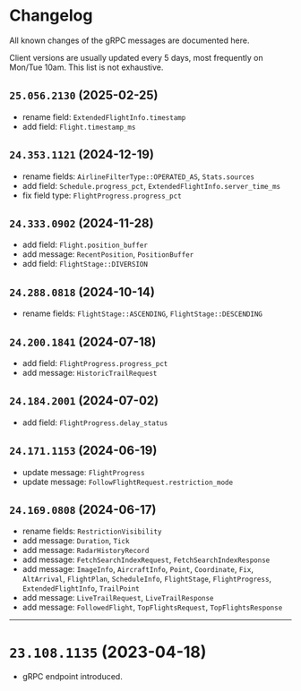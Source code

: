# Changelog

All known changes of the gRPC messages are documented here.

Client versions are usually updated every 5 days, most frequently on Mon/Tue 10am. This list is not exhaustive.

## `25.056.2130` (2025-02-25)
- rename field: `ExtendedFlightInfo.timestamp`
- add field: `Flight.timestamp_ms`

## `24.353.1121` (2024-12-19)

- rename fields: `AirlineFilterType::OPERATED_AS`, `Stats.sources`
- add field: `Schedule.progress_pct`, `ExtendedFlightInfo.server_time_ms`
- fix field type: `FlightProgress.progress_pct`

## `24.333.0902` (2024-11-28)

- add field: `Flight.position_buffer`
- add message: `RecentPosition`, `PositionBuffer`
- add field: `FlightStage::DIVERSION`

## `24.288.0818` (2024-10-14)
- rename fields: `FlightStage::ASCENDING`, `FlightStage::DESCENDING`

## `24.200.1841` (2024-07-18)
- add field: `FlightProgress.progress_pct`
- add message: `HistoricTrailRequest`

## `24.184.2001` (2024-07-02)
- add field: `FlightProgress.delay_status`

## `24.171.1153` (2024-06-19)
- update message: `FlightProgress`
- update message: `FollowFlightRequest.restriction_mode`

## `24.169.0808` (2024-06-17)

- rename fields: `RestrictionVisibility`
- add message: `Duration`, `Tick`
- add message: `RadarHistoryRecord`
- add message: `FetchSearchIndexRequest`, `FetchSearchIndexResponse`
- add message: `ImageInfo`, `AircraftInfo`, `Point`, `Coordinate`, `Fix`, `AltArrival`, `FlightPlan`, `ScheduleInfo`, `FlightStage`, `FlightProgress`, `ExtendedFlightInfo`, `TrailPoint`
- add message: `LiveTrailRequest`, `LiveTrailResponse`
- add message: `FollowedFlight`, `TopFlightsRequest`, `TopFlightsResponse`

___

# `23.108.1135` (2023-04-18)

- gRPC endpoint introduced.

